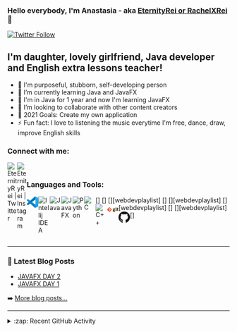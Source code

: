 ### Hello everybody, I'm Anastasia - aka [EternityRei or RachelXRei][twitter] 👋

[![Twitter Follow](https://img.shields.io/twitter/follow/codeSTACKr?color=1DA1F2&logo=twitter&style=for-the-badge)](https://twitter.com/RachelXRei)

## I'm daughter, lovely girlfriend, Java developer and English extra lessons teacher!
- 🔭 I'm purposeful, stubborn, self-developing person
- 🌱 I’m currently learning Java and JavaFX
- 🧭 I'm in Java for 1 year and now I'm learning JavaFX
- 👯 I’m looking to collaborate with other content creators
- 🥅 2021 Goals: Create my own application
- ⚡ Fun fact: I love to listening the music everytime I'm free, dance, draw, improve English skills

### Connect with me:

[<img align="left" alt="EternityRei | Twitter" width="22px" src="https://cdn.jsdelivr.net/npm/simple-icons@v3/icons/twitter.svg" />][twitter]
[<img align="left" alt="EternityRei | Instagram" width="22px" src="https://cdn.jsdelivr.net/npm/simple-icons@v3/icons/instagram.svg" />][instagram]

<br />

### Languages and Tools:

[<img align="left" alt="Visual Studio Code" width="26px" src="https://raw.githubusercontent.com/github/explore/80688e429a7d4ef2fca1e82350fe8e3517d3494d/topics/visual-studio-code/visual-studio-code.png" />]
[<img align="left" alt="Intellij IDEA" width="26px" src="https://upload.wikimedia.org/wikipedia/commons/thumb/9/9c/IntelliJ_IDEA_Icon.svg/1024px-IntelliJ_IDEA_Icon.svg.png" />]
[<img align="left" alt="Java" width="26px" src="https://getprogram.net/img/programs/icons/java_228.png" />][webdevplaylist]
[<img align="left" alt="JavaFX" width="26px" src="https://static.wikia.nocookie.net/jfx/images/0/00/JavaFXIsland400x200.png/revision/latest?cb=20070917150529" />]
[<img align="left" alt="Python" width="26px" src="https://upload.wikimedia.org/wikipedia/commons/thumb/0/0a/Python.svg/1024px-Python.svg.png" />][webdevplaylist]
[<img align="left" alt="C" width="26px" src="https://upload.wikimedia.org/wikipedia/commons/1/19/C_Logo.png" />][webdevplaylist]
[<img align="left" alt="C++" width="26px" src="https://upload.wikimedia.org/wikipedia/commons/thumb/1/18/ISO_C%2B%2B_Logo.svg/1822px-ISO_C%2B%2B_Logo.svg.png" />]
[<img align="left" alt="Git" width="26px" src="https://raw.githubusercontent.com/github/explore/80688e429a7d4ef2fca1e82350fe8e3517d3494d/topics/git/git.png" />][webdevplaylist]
[<img align="left" alt="GitHub" width="26px" src="https://raw.githubusercontent.com/github/explore/78df643247d429f6cc873026c0622819ad797942/topics/github/github.png" />]


<br />
<br />

---

### 📕 Latest Blog Posts

<!-- BLOG-POST-LIST:START -->
- [JAVAFX DAY 2](https://twitter.com/RachelXRei/status/1449118497036963841)
- [JAVAFX DAY 1](https://twitter.com/RachelXRei/status/1448714113257979908)
<!-- BLOG-POST-LIST:END -->

➡️ [More blog posts...](https://twitter.com/RachelXRei)

---

<details>
  <summary>:zap: Recent GitHub Activity</summary>
  
<!--START_SECTION:activity-->

<!--END_SECTION:activity-->

</details>

</details>

[twitter]: https://twitter.com/RachelXRei
[instagram]: https://www.instagram.com/_anmayor_
